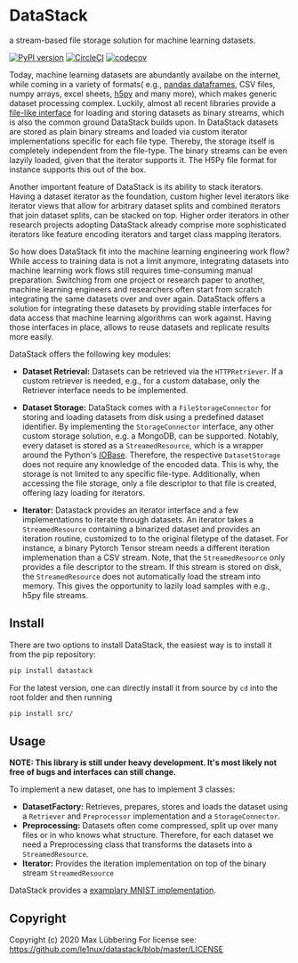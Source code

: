 # DataStack

a stream-based file storage solution for machine learning datasets.

[![PyPI version](https://badge.fury.io/py/datastack.svg)](https://badge.fury.io/py/datastack)
[![CircleCI](https://circleci.com/gh/le1nux/datastack.svg?style=svg)](https://circleci.com/gh/le1nux/datastack)
[![codecov](https://codecov.io/gh/le1nux/datastack/branch/master/graph/badge.svg)](https://codecov.io/gh/le1nux/datastack)

Today, machine learning datasets are abundantly availabe on the internet, while coming in a variety of formats( e.g., [pandas dataframes](https://pandas.pydata.org/), CSV files, numpy arrays, excel sheets, [h5py](https://www.h5py.org/) and many more), which makes generic dataset processing complex. Luckily, almost all recent libraries provide a [file-like interface](https://docs.python.org/3/glossary.html#term-file-object) for loading and storing datasets as binary streams, which is also the common ground DataStack builds upon. In DataStack datasets are stored as plain binary streams and loaded via custom iterator implementations specific for each file type. Thereby, the storage itself is completely independent from the file-type. The binary streams can be even lazyily loaded, given that the iterator supports it. The H5Py file format for instance supports this out of the box. 

Another important feature of DataStack is its ability to stack iterators. Having a dataset iterator as the foundation, custom higher level iterators like iterator views that allow for arbitrary dataset splits and combined iterators that join dataset splits, can be stacked on top. Higher order iterators in other research projects adopting DataStack already comprise more sophisticated iterators like feature encoding iterators and target class mapping iterators. 

So how does DataStack fit into the machine learning engineering work flow? While access to training data is not a limit anymore, integrating datasets into machine learning work flows still requires time-consuming manual preparation. Switching from one project or research paper to another, machine learning engineers and researchers often start from scratch integrating the same datasets over and over again. DataStack offers a solution for integrating these datasets by providing stable interfaces for data access that machine learning algorithms can work against. Having those interfaces in place, allows to reuse datasets and replicate results more easily. 

DataStack offers the following key modules:

* **Dataset Retrieval:** Datasets can be retrieved via the `HTTPRetriever`. If a custom retriever is needed, e.g., for a custom database, only the Retriever interface needs to be implemented.

* **Dataset Storage:** DataStack comes with a `FileStorageConnector` for storing and loading datasets from disk using a predefined dataset identifier. By implementing the `StorageConnector` interface, any other custom storage solution, e.g. a MongoDB, can be supported. Notably, every dataset is stored as a `StreamedResource`, which is a wrapper around the Python's [IOBase](https://docs.python.org/3/library/io.html#i-o-base-classes). Therefore, the respective `DatasetStorage` does not require any knowledge of the encoded data. This is why, the storage is not limited to any specific file-type. Additionally, when accessing the file storage, only a file descriptor to that file is created, offering lazy loading for iterators.

* **Iterator:** Datastack provides an iterator interface and a few implementations to iterate through datasets. An iterator takes a `StreamedResource` containing a binarized dataset and provides an iteration routine, customized to to the original filetype of the dataset. For instance, a binary Pytorch Tensor stream needs a different iteration implemenation than a CSV stream. Note, that the `StreamedResource` only provides a file descriptor to the stream. If this stream is stored on disk, the `StreamedResource` does not automatically load the stream into memory. This gives the opportunity to lazily load samples with e.g., h5py file streams. 

## Install

There are two options to install DataStack, the easiest way is to install it from  the pip repository:

```bash
pip install datastack
``` 

For the latest version, one can directly install it from source by `cd` into the root folder and then running  

```bash
pip install src/
```

## Usage

**NOTE: This library is still under heavy development. It's most likely not free of bugs and interfaces can still change.**

To implement a new dataset, one has to implement 3 classes: 

* **DatasetFactory:** Retrieves, prepares, stores and loads the dataset using a `Retriever` and `Preprocessor` implementation and a `StorageConnector`.
* **Preprocessing:** Datasets often come compressed, split up over many files or in who knows what structure. Therefore, for each dataset we need a Preprocessing class that transforms the datasets into a `StreamedResource`. 
* **Iterator:** Provides the iteration implementation on top of the binary stream `StreamedResource`

DataStack provides a [examplary MNIST implementation](https://github.com/le1nux/datastack/blob/master/src/data_stack/mnist/factory.py). 

## Copyright

Copyright (c) 2020 Max Lübbering
For license see: https://github.com/le1nux/datastack/blob/master/LICENSE

